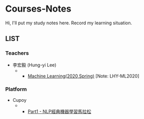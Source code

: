 # Courses-Notes

Hi, I'll put my study notes here. Record my learning situation.

## LIST

### Teachers

- 李宏毅 (Hung-yi Lee)
  - - [Machine Learning(2020,Spring)](http://speech.ee.ntu.edu.tw/~tlkagk/courses_ML20.html) [Note: LHY-ML2020]

### Platform

- Cupoy
  - - [Part1 - NLP經典機器學習馬拉松](https://www.cupoy.com/marathon/000001744E3494FE000000016375706F795F72656C656173654355/intro)
